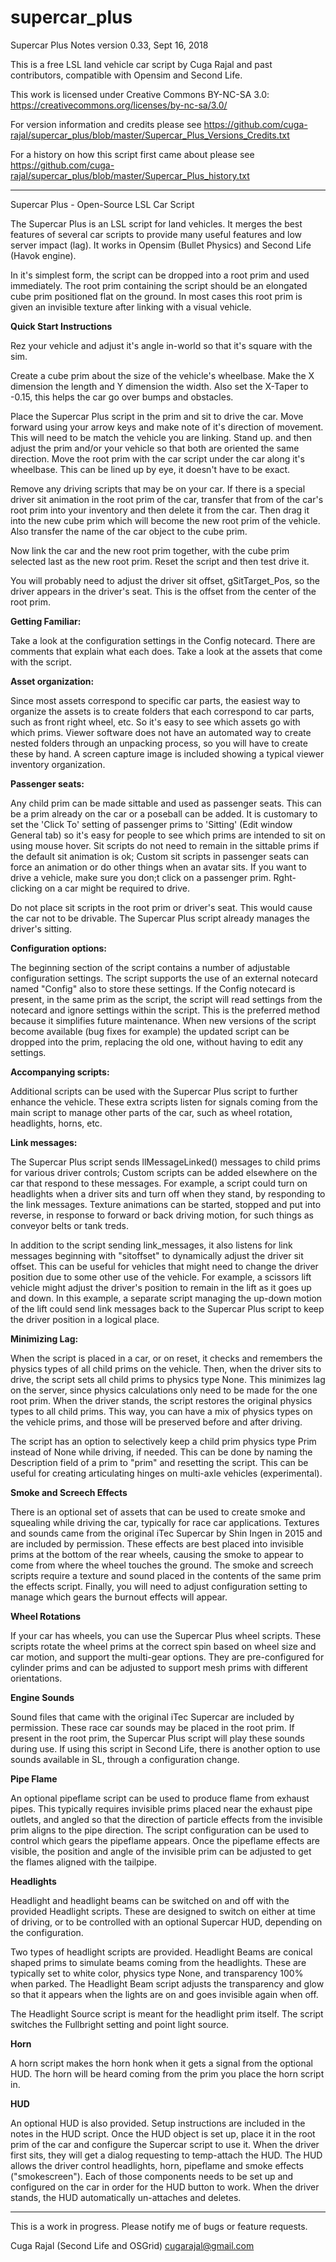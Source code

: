 # supercar_plus
Supercar Plus Notes
version  0.33, Sept 16, 2018

This is a free LSL land vehicle car script by Cuga Rajal and past contributors, compatible with Opensim and Second Life.

This work is licensed under Creative Commons BY-NC-SA 3.0:
  https://creativecommons.org/licenses/by-nc-sa/3.0/

For version information and credits please see https://github.com/cuga-rajal/supercar_plus/blob/master/Supercar_Plus_Versions_Credits.txt

For a history on how this script first came about please see https://github.com/cuga-rajal/supercar_plus/blob/master/Supercar_Plus_history.txt

-----

Supercar Plus - Open-Source LSL Car Script

The Supercar Plus is an LSL script for land vehicles. It merges the best features of several car scripts to provide many useful features and low server impact (lag). It works in Opensim (Bullet Physics) and Second Life (Havok engine).

In it's simplest form, the script can be dropped into a root prim and used immediately. The root prim containing the script should be an elongated cube prim positioned flat on the ground. In most cases this root prim is given an invisible texture after linking with a visual vehicle.

**Quick Start Instructions**

Rez your vehicle and adjust it's angle in-world so that it's square with the sim. 

Create a cube prim about the size of the vehicle's wheelbase. Make the X dimension the length and Y dimension the width. Also set the X-Taper to -0.15, this helps the car go over bumps and obstacles.

Place the Supercar Plus script in the prim and sit to drive the car. Move forward using your arrow keys and make note of it's direction of movement. This will need to be match the vehicle you are linking. Stand up. and then adjust the prim and/or your vehicle so that both are oriented the same direction. Move the root prim with the car script under the car along it's wheelbase. This can be lined up by eye, it doesn't have to be exact.

Remove any driving scripts that may be on your car. If there is a special driver sit animation in the root prim of the car, transfer that from of the car's root prim into your inventory and then delete it from the car. Then drag it into the new cube prim which will become the new root prim of the vehicle. Also transfer the name of the car object to the cube prim. 

Now link the car and the new root prim together, with the cube prim selected last as the new root prim. Reset the script and then test drive it.

You will probably need to adjust the driver sit offset, gSitTarget_Pos, so the driver appears in the driver's seat. This is the offset from the center of the root prim.

**Getting Familiar:**

Take a look at the configuration settings in the Config notecard. There are comments that explain what each does.
Take a look at the assets that come with the script.

**Asset organization:**

Since most assets correspond to specific car parts, the easiest way to organize the assets is to create folders that each correspond to car parts, such as front right wheel, etc. So it's easy to see which assets go with which prims. Viewer software does not have an automated way to create nested folders through an unpacking process, so you will have to create these by hand. A screen capture image is included showing a typical viewer inventory organization.

**Passenger seats:**

Any child prim can be made sittable and used as passenger seats. This can be a prim already on the car or a poseball can be added. It is customary to set the 'Click To' setting of passenger prims to 'Sitting' (Edit window General tab) so it's easy for people to see which prims are intended to sit on using mouse hover. Sit scripts do not need to remain in the sittable prims if the default sit animation is ok; Custom sit scripts in passenger seats can force an animation or do other things when an avatar sits. If you want to drive a vehicle, make sure you don;t click on a passenger prim. Rght-clicking on a car might be required to drive.

Do not place sit scripts in the root prim or driver's seat. This would cause the car not to be drivable. The Supercar Plus script already manages the driver's sitting.

**Configuration options:**

The beginning section of the script contains a number of adjustable configuration settings. The script supports the use of an external notecard named "Config" also to store these settings. If the Config notecard is present, in the same prim as the script, the script will read settings from the notecard and ignore settings within the script. This is the preferred method because it simplifies future maintenance. When new versions of the script become available (bug fixes for example) the updated script can be dropped into the prim, replacing the old one, without having to edit any settings. 

**Accompanying scripts:**

Additional scripts can be used with the Supercar Plus script to further enhance the vehicle. These extra scripts listen for signals coming from the main script to manage other parts of the car, such as wheel rotation, headlights, horns, etc.

**Link messages:**

The Supercar Plus script sends llMessageLinked() messages to child prims for various driver controls; Custom scripts can be added elsewhere on the car that respond to these messages. For example, a script could turn on headlights when a driver sits and turn off when they stand, by responding to the link messages. Texture animations can be started, stopped and put into reverse, in response to forward or back driving motion, for such things as conveyor belts or tank treds.  

In addition to the script sending link_messages, it also listens for link messages beginning with "sitoffset" to dynamically adjust the driver sit offset. This can be useful for vehicles that might need to change the driver position due to some other use of the vehicle. For example, a scissors lift vehicle might adjust the driver's position to remain in the lift as it goes up and down. In this example, a separate script managing the up-down motion of the lift could send link messages back to the Supercar Plus script to keep the driver position in a logical place.

**Minimizing Lag:**

When the script is placed in a car, or on reset, it checks and remembers the physics types of all child prims on the vehicle. Then, when the driver sits to drive, the script sets all child prims to physics type None. This minimizes lag on the server, since physics calculations only need to be made for the one root prim. When the driver stands, the script restores the original physics types to all child prims. This way, you can have a mix of physics types on the vehicle prims, and those will be preserved before and after driving.

The script has an option to selectively keep a child prim physics type Prim instead of None while driving, if needed. This can be done by naming the Description field of a prim to "prim" and resetting the script. This can be useful for creating articulating hinges on multi-axle vehicles (experimental).

**Smoke and Screech Effects**

There is an optional set of assets that can be used to create smoke and squealing while driving the car, typically for race car applications. Textures and sounds came from the original iTec Supercar by Shin Ingen in 2015 and are included by permission. These effects are best placed into invisible prims at the bottom of the rear wheels, causing the smoke to appear to come from where the wheel touches the ground. The smoke and screech scripts require a texture and sound placed in the contents of the same prim the effects script. Finally, you will need to adjust configuration setting to manage which gears the burnout effects will appear.

**Wheel Rotations**

If your car has wheels, you can use the Supercar Plus wheel scripts. These scripts rotate the wheel prims at the correct spin based on wheel size and car motion, and support the multi-gear options. They are pre-configured for cylinder prims and can be adjusted to support mesh prims with different orientations. 

**Engine Sounds**

Sound files that came with the original iTec Supercar are included by permission. These race car sounds may be placed in the root prim. If present in the root prim, the Supercar Plus script will play these sounds during use. If using this script in Second Life, there is another option to use sounds available in SL, through a configuration change. 

**Pipe Flame**

An optional pipeflame script can be used to produce flame from exhaust pipes. This typically requires invisible prims placed near the exhaust pipe outlets, and angled so that the direction of particle effects from the invisible prim aligns to the pipe direction. The script configuration can be used to control which gears the pipeflame appears. Once the pipeflame effects are visible, the position and angle of the invisible prim can be adjusted to get the flames aligned with the tailpipe.

**Headlights**

Headlight and headlight beams can be switched on and off with the provided Headlight scripts. These are designed to switch on either at time of driving, or to be controlled with an optional Supercar HUD, depending on the configuration.

Two types of headlight scripts are provided. Headlight Beams are conical shaped prims to simulate beams coming from the headlights. These are typically set to white color, physics type None, and transparency 100% when parked. The Headlight Beam script adjusts the transparency and glow so that it appears when the lights are on and goes invisible again when off.

The Headlight Source script is meant for the headlight prim itself. The script switches the Fullbright setting and point light source.

**Horn**

A horn script makes the horn honk when it gets a signal from the optional HUD. The horn will be heard coming from the prim you place the horn script in. 

**HUD**

An optional HUD is also provided. Setup instructions are included in the notes in the HUD script. Once the HUD object is set up, place it in the root prim of the car and configure the Supercar script to use it. When the driver first sits, they will get a dialog requesting to temp-attach the HUD. The HUD allows the driver control headlights, horn, pipeflame and smoke effects ("smokescreen"). Each of those components needs to be set up and configured on the car in order for the HUD button to work. When the driver stands, the HUD automatically un-attaches and deletes.



----

This is a work in progress. Please notify me of bugs or feature requests.

Cuga Rajal (Second Life and OSGrid)
cugarajal@gmail.com
